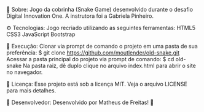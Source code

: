 🐍 Sobre:
Jogo da cobrinha (Snake Game) desenvolvido durante o desafio Digital Innovation One. A instrutora foi a Gabriela Pinheiro. 

⚙️ Tecnologias:
Jogo recriado utilizando as seguintes ferramentas:
HTML5
CSS3
JavaScript
Bootstrap

💾 Execução:
Clonar via prompt de comando o projeto em uma pasta de sua preferência:
$ git clone https://github.com/moutlender/old-snake.git
Acessar a pasta principal do projeto via prompt de comando:
$ cd old-snake
Na pasta raiz, dê duplo clique no arquivo index.html para abrir o site no navegador.

🔐 Licença:
Esse projeto está sob a licença MIT. Veja o arquivo LICENSE para mais detalhes.

👩 Desenvolvedor:
Desenvolvido por Matheus de Freitas! 💜
